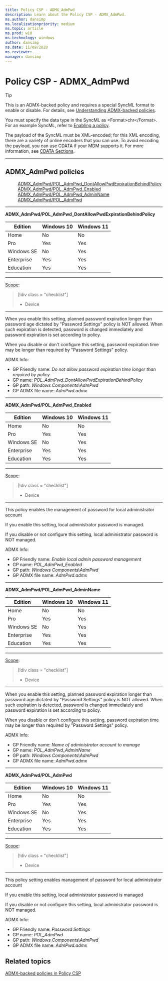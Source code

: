```yaml
---
title: Policy CSP - ADMX_AdmPwd
description: Learn about the Policy CSP - ADMX_AdmPwd.
ms.author: dansimp
ms.localizationpriority: medium
ms.topic: article
ms.prod: w10
ms.technology: windows
author: dansimp
ms.date: 11/09/2020
ms.reviewer: 
manager: dansimp
---
```


# Policy CSP - ADMX_AdmPwd

> [!TIP]
> This is an ADMX-backed policy and requires a special SyncML format to enable or disable. For details, see [Understanding ADMX-backed policies](./understanding-admx-backed-policies.md).
> 
> You must specify the data type in the SyncML as &lt;Format&gt;chr&lt;/Format&gt;. For an example SyncML, refer to [Enabling a policy](./understanding-admx-backed-policies.md#enabling-a-policy).
> 
> The payload of the SyncML must be XML-encoded; for this XML encoding, there are a variety of online encoders that you can use. To avoid encoding the payload, you can use CDATA if your MDM supports it. For more information, see [CDATA Sections](http://www.w3.org/TR/REC-xml/#sec-cdata-sect).


<hr/>

<!--Policies-->
## ADMX_AdmPwd policies  

<dl>
  <dd>
    <a href="#admx-admpwd-pol_admpwd_dontallowpwdexpirationbehindpolicy">ADMX_AdmPwd/POL_AdmPwd_DontAllowPwdExpirationBehindPolicy</a>
  </dd>
  <dd>
    <a href="#admx-admpwd-pol_admpwd_enabled">ADMX_AdmPwd/POL_AdmPwd_Enabled</a>
  </dd>
  <dd>
    <a href="#admx-admpwd-pol_admpwd_adminname">ADMX_AdmPwd/POL_AdmPwd_AdminName</a>
  </dd>
  <dd>
    <a href="#admx-admpwd-pol_admpwd">ADMX_AdmPwd/POL_AdmPwd</a>
  </dd>
</dl>


<hr/>

<!--Policy-->
<a href="" id="admx-admpwd-pol_admpwd_dontallowpwdexpirationbehindpolicy"></a>**ADMX_AdmPwd/POL_AdmPwd_DontAllowPwdExpirationBehindPolicy**  

<!--SupportedSKUs-->

|Edition|Windows 10|Windows 11|
|--- |--- |--- |
|Home|No|No|
|Pro|Yes|Yes|
|Windows SE|No|Yes|
|Enterprise|Yes|Yes|
|Education|Yes|Yes|

<!--/SupportedSKUs-->
<hr/>

<!--Scope-->
[Scope](./policy-configuration-service-provider.md#policy-scope):

> [!div class = "checklist"]
> * Device

<hr/>

<!--/Scope-->
<!--Description-->

When you enable this setting, planned password expiration longer than password age dictated by "Password Settings" policy is NOT allowed. When such expiration is detected, password is changed immediately and password expiration is set according to policy.

When you disable or don't configure this setting, password expiration time may be longer than required by "Password Settings" policy.
<!--/Description-->

<!--ADMXBacked-->
ADMX Info:  
-   GP Friendly name: *Do not allow password expiration time longer than required by policy*
-   GP name: *POL_AdmPwd_DontAllowPwdExpirationBehindPolicy*
-   GP path: *Windows Components\AdmPwd*
-   GP ADMX file name: *AdmPwd.admx*

<!--/ADMXBacked-->
<!--/Policy-->
<hr/>

<!--Policy-->
<a href="" id="admx-admpwd-pol_admpwd_enabled"></a>**ADMX_AdmPwd/POL_AdmPwd_Enabled**  

<!--SupportedSKUs-->

|Edition|Windows 10|Windows 11|
|--- |--- |--- |
|Home|No|No|
|Pro|Yes|Yes|
|Windows SE|No|Yes|
|Enterprise|Yes|Yes|
|Education|Yes|Yes|

<!--/SupportedSKUs-->
<hr/>

<!--Scope-->
[Scope](./policy-configuration-service-provider.md#policy-scope):

> [!div class = "checklist"]
> * Device

<hr/>

<!--/Scope-->
<!--Description-->

This policy enables the management of password for local administrator account

If you enable this setting, local administrator password is managed.

If you disable or not configure this setting, local administrator password is NOT managed.
<!--/Description-->

<!--ADMXBacked-->
ADMX Info:  
-   GP Friendly name: *Enable local admin password management*
-   GP name: *POL_AdmPwd_Enabled*
-   GP path: *Windows Components\AdmPwd*
-   GP ADMX file name: *AdmPwd.admx*

<!--/ADMXBacked-->
<!--/Policy-->

<hr/>

<!--Policy-->
<a href="" id="admx-admpwd-pol_admpwd_adminname"></a>**ADMX_AdmPwd/POL_AdmPwd_AdminName**  

<!--SupportedSKUs-->

|Edition|Windows 10|Windows 11|
|--- |--- |--- |
|Home|No|No|
|Pro|Yes|Yes|
|Windows SE|No|Yes|
|Enterprise|Yes|Yes|
|Education|Yes|Yes|

<!--/SupportedSKUs-->
<hr/>

<!--Scope-->
[Scope](./policy-configuration-service-provider.md#policy-scope):

> [!div class = "checklist"]
> * Device

<hr/>

<!--/Scope-->
<!--Description-->

When you enable this setting, planned password expiration longer than password age dictated by "Password Settings" policy is NOT allowed. When such expiration is detected, password is changed immediately and password expiration is set according to policy.

When you disable or don't configure this setting, password expiration time may be longer than required by "Password Settings" policy.
<!--/Description-->

<!--ADMXBacked-->

ADMX Info:  
-   GP Friendly name: *Name of administrator account to manage*
-   GP name: *POL_AdmPwd_AdminName*
-   GP path: *Windows Components\AdmPwd*
-   GP ADMX file name: *AdmPwd.admx*


<!--/ADMXBacked-->
<!--/Policy-->

<hr/>

<!--Policy-->
<a href="" id="admx-admpwd-pol_admpwd"></a>**ADMX_AdmPwd/POL_AdmPwd**  

<!--SupportedSKUs-->

|Edition|Windows 10|Windows 11|
|--- |--- |--- |
|Home|No|No|
|Pro|Yes|Yes|
|Windows SE|No|Yes|
|Enterprise|Yes|Yes|
|Education|Yes|Yes|

<!--/SupportedSKUs-->
<hr/>

<!--Scope-->
[Scope](./policy-configuration-service-provider.md#policy-scope):

> [!div class = "checklist"]
> * Device

<hr/>

<!--/Scope-->
<!--Description-->

This policy setting enables management of password for local administrator account

If you enable this setting, local administrator password is managed

If you disable or not configure this setting, local administrator password is NOT managed.

<!--/Description-->

<!--ADMXBacked-->

ADMX Info:  
-   GP Friendly name: *Password Settings*
-   GP name: *POL_AdmPwd*
-   GP path: *Windows Components\AdmPwd*
-   GP ADMX file name: *AdmPwd.admx*


<!--/ADMXBacked-->
<!--/Policy-->

<!--/Policies-->

## Related topics

[ADMX-backed policies in Policy CSP](./policies-in-policy-csp-admx-backed.md)